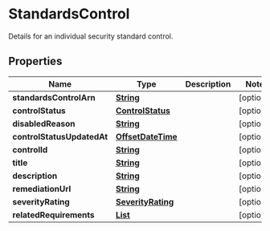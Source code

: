 

# StandardsControl

Details for an individual security standard control.

## Properties

| Name | Type | Description | Notes |
|------------ | ------------- | ------------- | -------------|
|**standardsControlArn** | [**String**](String.md) |  |  [optional] |
|**controlStatus** | [**ControlStatus**](ControlStatus.md) |  |  [optional] |
|**disabledReason** | [**String**](String.md) |  |  [optional] |
|**controlStatusUpdatedAt** | [**OffsetDateTime**](OffsetDateTime.md) |  |  [optional] |
|**controlId** | [**String**](String.md) |  |  [optional] |
|**title** | [**String**](String.md) |  |  [optional] |
|**description** | [**String**](String.md) |  |  [optional] |
|**remediationUrl** | [**String**](String.md) |  |  [optional] |
|**severityRating** | [**SeverityRating**](SeverityRating.md) |  |  [optional] |
|**relatedRequirements** | [**List**](List.md) |  |  [optional] |



